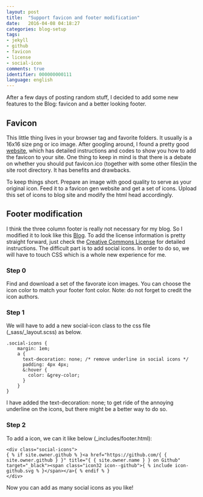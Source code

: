 ```yaml
---
layout: post
title:  "Support favicon and footer modification"
date:   2016-04-08 04:18:27 
categories: blog-setup
tags: 
- jekyll
- github
- favicon
- license
- social-icon
comments: true
identifier: 000000000111
language: english
---
```


After a few days of posting random stuff, I decided to add some new features to the Blog: favicon and a better looking footer.

## Favicon

This little thing lives in your browser tag and favorite folders. It usually is a 16x16 size png or ico image. After googling around, I found a pretty good [website](http://www.realfavicongenerator.net "Real Favicon Generator.net"), which has detailed instructions and codes to show you how to add the favicon to your site. One thing to keep in mind is that there is a debate on whether you should put favicon.ico (together with some other files)in the site root directory. It has benefits and drawbacks.

To keep things short. Prepare an image with good quality to serve as your original icon. Feed it to a favicon gen website and get a set of icons. Upload this set of icons to blog site and modify the html head accordingly.

## Footer modification

I think the three column footer is really not necessary for my blog. So I modified it to look like this [Blog](http://http://themicronaut.github.io/). To add the license information is pretty straight forward, just check the [Creative Commons License](http://creativecommons.org/licenses/by-nc-sa/4.0) for detailed instructions. The difficult part is to add social icons. In order to do so, we will have to touch CSS which is a whole new experience for me. 

### Step 0

Find and download a set of the favorate icon images. You can choose the icon color to match your footer font color. Note: do not forget to credit the icon authors.

### Step 1

We will have to add a new social-icon class to the css file (_sass/_layout.scss) as below.

    
    .social-icons {
        margin: 1em;
        a {
          text-decoration: none; /* remove underline in social icons */
          padding: 4px 4px;
          &:hover {
            color: &grey-color;
          }
        }
    }


I have added the text-decoration: none; to get ride of the annoying underline on the icons, but there might be a better way to do so. 

### Step 2

To add a icon, we can it like below (_includes/footer.html):


    <div class="social-icons">
    { % if site.owner.github % }<a href="https://github.com/{ { site.owner.github } }" title="{ { site.owner.name } } on Github" target="_black"><span class="icon32 icon--github">{ % include icon-github.svg % }</span></a>{ % endif % }
    </div>


Now you can add as many social icons as you like!
